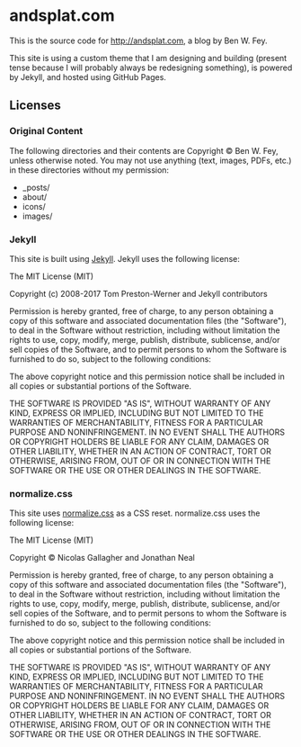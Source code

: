 # andsplat.com
This is the source code for http://andsplat.com, a blog by Ben W. Fey.

This site is using a custom theme that I am designing and building (present tense because I will probably always be redesigning something), is powered by Jekyll, and hosted using GitHub Pages.

## Licenses

### Original Content

The following directories and their contents are Copyright &copy; Ben W. Fey, unless otherwise noted. You may not use anything (text, images, PDFs, etc.) in these directories without my permission:

* _posts/
* about/
* icons/
* images/

### Jekyll

This site is built using [Jekyll](https://github.com/jekyll/jekyll). Jekyll uses the following license:

The MIT License (MIT)

Copyright (c) 2008-2017 Tom Preston-Werner and Jekyll contributors

Permission is hereby granted, free of charge, to any person obtaining a copy of this software and associated documentation files (the "Software"), to deal in the Software without restriction, including without limitation the rights to use, copy, modify, merge, publish, distribute, sublicense, and/or sell copies of the Software, and to permit persons to whom the Software is furnished to do so, subject to the following conditions:

The above copyright notice and this permission notice shall be included in all copies or substantial portions of the Software.

THE SOFTWARE IS PROVIDED "AS IS", WITHOUT WARRANTY OF ANY KIND, EXPRESS OR IMPLIED, INCLUDING BUT NOT LIMITED TO THE WARRANTIES OF MERCHANTABILITY, FITNESS FOR A PARTICULAR PURPOSE AND NONINFRINGEMENT. IN NO EVENT SHALL THE AUTHORS OR COPYRIGHT HOLDERS BE LIABLE FOR ANY CLAIM, DAMAGES OR OTHER LIABILITY, WHETHER IN AN ACTION OF CONTRACT, TORT OR OTHERWISE, ARISING FROM, OUT OF OR IN CONNECTION WITH THE SOFTWARE OR THE USE OR OTHER DEALINGS IN THE SOFTWARE.

### normalize.css

This site uses [normalize.css](https://github.com/necolas/normalize.css) as a CSS reset. normalize.css uses the following license:

The MIT License (MIT)

Copyright © Nicolas Gallagher and Jonathan Neal

Permission is hereby granted, free of charge, to any person obtaining a copy of this software and associated documentation files (the "Software"), to deal in the Software without restriction, including without limitation the rights to use, copy, modify, merge, publish, distribute, sublicense, and/or sell copies of the Software, and to permit persons to whom the Software is furnished to do so, subject to the following conditions:

The above copyright notice and this permission notice shall be included in all copies or substantial portions of the Software.

THE SOFTWARE IS PROVIDED "AS IS", WITHOUT WARRANTY OF ANY KIND, EXPRESS OR IMPLIED, INCLUDING BUT NOT LIMITED TO THE WARRANTIES OF MERCHANTABILITY, FITNESS FOR A PARTICULAR PURPOSE AND NONINFRINGEMENT. IN NO EVENT SHALL THE AUTHORS OR COPYRIGHT HOLDERS BE LIABLE FOR ANY CLAIM, DAMAGES OR OTHER LIABILITY, WHETHER IN AN ACTION OF CONTRACT, TORT OR OTHERWISE, ARISING FROM, OUT OF OR IN CONNECTION WITH THE SOFTWARE OR THE USE OR OTHER DEALINGS IN THE SOFTWARE.
